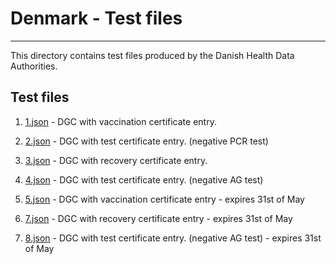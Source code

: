 # Denmark  - Test files

---

This directory contains test files produced by the Danish Health Data Authorities. 

## Test files

1. [1.json](2DCode/raw/1.json) - DGC with vaccination certificate entry. 
2. [2.json](2DCode/raw/2.json) - DGC with test certificate entry. (negative PCR test)
3. [3.json](2DCode/raw/3.json) - DGC with recovery certificate entry.
4. [4.json](2DCode/raw/4.json) - DGC with test certificate entry. (negative AG test)


5. [5.json](2DCode/raw/1.json) - DGC with vaccination certificate entry - expires 31st of May
7. [7.json](2DCode/raw/3.json) - DGC with recovery certificate entry - expires 31st of May
8. [8.json](2DCode/raw/4.json) - DGC with test certificate entry. (negative AG test) - expires 31st of May